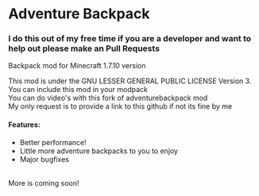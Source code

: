 Adventure Backpack
==================

### I do this out of my free time if you are a developer and want to help out please make an Pull Requests 

Backpack mod for Minecraft 1.7.10 version

This mod is under the GNU LESSER GENERAL PUBLIC LICENSE Version 3.<br>
You can include this mod in your modpack<br>
You can do video's with this fork of adventurebackpack mod<br>
My only request is to provide a link to this github if not its fine by me<br> 

#### Features:
* Better performance!
* Little more adventure backpacks to you to enjoy
* Major bugfixes 
<br>
More is coming soon!
